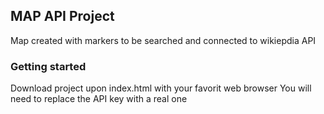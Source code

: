 ## MAP API Project

Map created with markers to be searched and connected to wikiepdia API

### Getting started

Download project upon index.html with your favorit web browser
You will need to replace the API key with a real one


